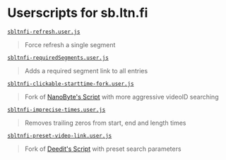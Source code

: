 # Userscripts for sb.ltn.fi

[`sbltnfi-refresh.user.js`](https://gist.github.com/mchangrh/9507604353e37b6abc2f7f6b3c6e1338/raw/sbltnfi-refresh.user.js)
> Force refresh a single segment

[`sbltnfi-requiredSegments.user.js`](https://gist.github.com/mchangrh/9507604353e37b6abc2f7f6b3c6e1338/raw/sbltnfi-requiredSegments.user.js)
> Adds a required segment link to all entries

[`sbltnfi-clickable-starttime-fork.user.js`](https://gist.github.com/mchangrh/9507604353e37b6abc2f7f6b3c6e1338/raw/sbltnfi-clickable-starttime-fork.user.js)
> Fork of [NanoByte's Script](https://gist.github.com/MRuy/ca74d6a359c487d760f4a698e76fb0d6/) with more aggressive videoID searching

[`sbltnfi-imprecise-times.user.js`](https://gist.github.com/mchangrh/9507604353e37b6abc2f7f6b3c6e1338/raw/sbltnfi-imprecise-times.user.js)
> Removes trailing zeros from start, end and length times

[`sbltnfi-preset-video-link.user.js`](https://gist.github.com/mchangrh/9507604353e37b6abc2f7f6b3c6e1338/raw/sbltnfi-preset-video-link.user.js)
> Fork of [Deedit's Script](https://gist.github.com/FlorianZahn/785599a860328fae0724ad5b2b3f7879) with preset search parameters